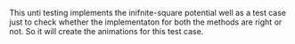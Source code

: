 This unti testing implements the inifnite-square potential well as a test case just to check whether the implementaton for both the methods are right or not. So it will create the animations for this test case.
